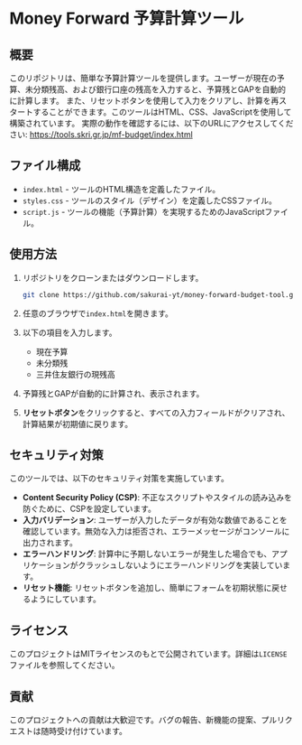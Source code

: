 # Money Forward 予算計算ツール

## 概要

このリポジトリは、簡単な予算計算ツールを提供します。ユーザーが現在の予算、未分類残高、および銀行口座の残高を入力すると、予算残とGAPを自動的に計算します。
また、リセットボタンを使用して入力をクリアし、計算を再スタートすることができます。このツールはHTML、CSS、JavaScriptを使用して構築されています。
実際の動作を確認するには、以下のURLにアクセスしてください: https://tools.skri.gr.jp/mf-budget/index.html

## ファイル構成

- `index.html` - ツールのHTML構造を定義したファイル。
- `styles.css` - ツールのスタイル（デザイン）を定義したCSSファイル。
- `script.js` - ツールの機能（予算計算）を実現するためのJavaScriptファイル。

## 使用方法

1. リポジトリをクローンまたはダウンロードします。
   ```bash
   git clone https://github.com/sakurai-yt/money-forward-budget-tool.git
   ```
2. 任意のブラウザで`index.html`を開きます。

3. 以下の項目を入力します。
   - 現在予算
   - 未分類残
   - 三井住友銀行の現残高

4. 予算残とGAPが自動的に計算され、表示されます。

5. **リセットボタン**をクリックすると、すべての入力フィールドがクリアされ、計算結果が初期値に戻ります。

## セキュリティ対策

このツールでは、以下のセキュリティ対策を実施しています。

- **Content Security Policy (CSP)**: 不正なスクリプトやスタイルの読み込みを防ぐために、CSPを設定しています。
- **入力バリデーション**: ユーザーが入力したデータが有効な数値であることを確認しています。無効な入力は拒否され、エラーメッセージがコンソールに出力されます。
- **エラーハンドリング**: 計算中に予期しないエラーが発生した場合でも、アプリケーションがクラッシュしないようにエラーハンドリングを実装しています。
- **リセット機能**: リセットボタンを追加し、簡単にフォームを初期状態に戻せるようにしています。

## ライセンス

このプロジェクトはMITライセンスのもとで公開されています。詳細は`LICENSE`ファイルを参照してください。

## 貢献

このプロジェクトへの貢献は大歓迎です。バグの報告、新機能の提案、プルリクエストは随時受け付けています。